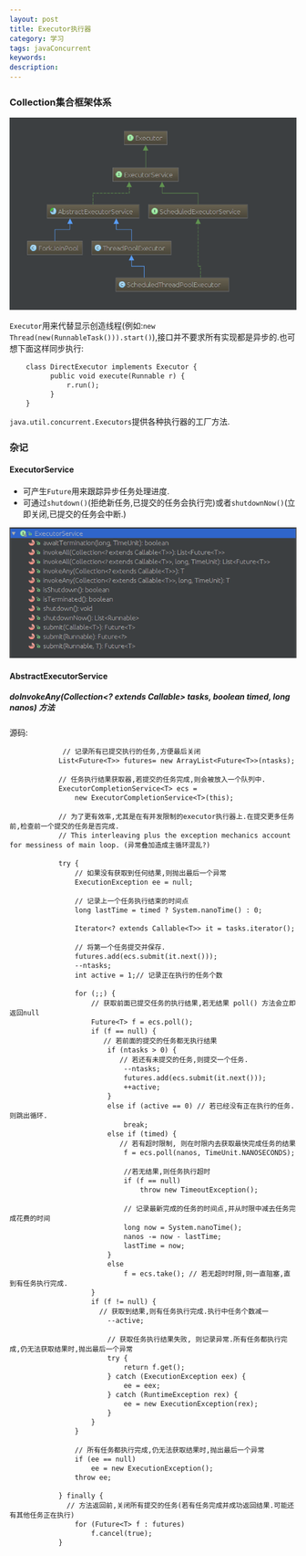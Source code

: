 ```yaml
---
layout: post
title: Executor执行器
category: 学习
tags: javaConcurrent
keywords:
description:
---
```


### Collection集合框架体系

![](/assets/picture/2016-07-25_executor.png)

`Executor`用来代替显示创造线程(例如:`new Thread(new(RunnableTask())).start()`),接口并不要求所有实现都是异步的.也可想下面这样同步执行:

        class DirectExecutor implements Executor {
              public void execute(Runnable r) {
                  r.run();
              }
        }


`java.util.concurrent.Executors`提供各种执行器的工厂方法.

### 杂记

#### ExecutorService

* 可产生`Future`用来跟踪异步任务处理进度.
* 可通过`shutdown()`(拒绝新任务,已提交的任务会执行完)或者`shutdownNow()`(立即关闭,已提交的任务会中断.)

![](/assets/picture/2016-07-25_executorService_method.png)

#### AbstractExecutorService

##### doInvokeAny(Collection<? extends Callable<T>> tasks, boolean timed, long nanos) 方法

源码:


                 // 记录所有已提交执行的任务,方便最后关闭
                List<Future<T>> futures= new ArrayList<Future<T>>(ntasks);

                // 任务执行结果获取器,若提交的任务完成,则会被放入一个队列中.
                ExecutorCompletionService<T> ecs =
                    new ExecutorCompletionService<T>(this);

                // 为了更有效率,尤其是在有并发限制的executor执行器上.在提交更多任务前,检查前一个提交的任务是否完成.
                // This interleaving plus the exception mechanics account for messiness of main loop. (异常叠加造成主循环混乱?)

                try {
                    // 如果没有获取到任何结果,则抛出最后一个异常
                    ExecutionException ee = null;

                    // 记录上一个任务执行结束的时间点
                    long lastTime = timed ? System.nanoTime() : 0;

                    Iterator<? extends Callable<T>> it = tasks.iterator();

                    // 将第一个任务提交并保存.
                    futures.add(ecs.submit(it.next()));
                    --ntasks;
                    int active = 1;// 记录正在执行的任务个数

                    for (;;) {
                        // 获取前面已提交任务的执行结果,若无结果 poll() 方法会立即返回null
                        Future<T> f = ecs.poll();
                        if (f == null) {
                           // 若前面的提交的任务都无执行结果
                            if (ntasks > 0) {
                               // 若还有未提交的任务,则提交一个任务.
                                --ntasks;
                                futures.add(ecs.submit(it.next()));
                                ++active;
                            }
                            else if (active == 0) // 若已经没有正在执行的任务.则跳出循环.
                                break;
                            else if (timed) {
                               // 若有超时限制, 则在时限内去获取最快完成任务的结果
                                f = ecs.poll(nanos, TimeUnit.NANOSECONDS);

                                //若无结果,则任务执行超时
                                if (f == null)
                                    throw new TimeoutException();

                                // 记录最新完成的任务的时间点,并从时限中减去任务完成花费的时间
                                long now = System.nanoTime();
                                nanos -= now - lastTime;
                                lastTime = now;
                            }
                            else
                                f = ecs.take(); // 若无超时时限,则一直阻塞,直到有任务执行完成.
                        }
                        if (f != null) {
                          // 获取到结果,则有任务执行完成.执行中任务个数减一
                            --active;

                            // 获取任务执行结果失败, 则记录异常.所有任务都执行完成,仍无法获取结果时,抛出最后一个异常
                            try {
                                return f.get();
                            } catch (ExecutionException eex) {
                                ee = eex;
                            } catch (RuntimeException rex) {
                                ee = new ExecutionException(rex);
                            }
                        }
                    }

                    // 所有任务都执行完成,仍无法获取结果时,抛出最后一个异常
                    if (ee == null)
                        ee = new ExecutionException();
                    throw ee;

                } finally {
                  // 方法返回前,关闭所有提交的任务(若有任务完成并成功返回结果.可能还有其他任务正在执行)
                    for (Future<T> f : futures)
                        f.cancel(true);
                }

